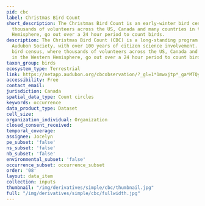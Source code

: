 ```yaml
---
pid: cbc
label: Christmas Bird Count
short_description: The Christmas Bird Count is an early-winter bird census, where
  thousands of volunteers across the US, Canada and many countries in the Western
  Hemisphere, go out over a 24 hour period to count birds.
description: The Christmas Bird Count (CBC) is a long-standing program of the National
  Audubon Society, with over 100 years of citizen science involvement. It is an early-winter
  bird census, where thousands of volunteers across the US, Canada and many countries
  in the Western Hemisphere, go out over a 24 hour period to count birds.
taxon_group: birds
ecosystem_type: Terrestrial
link: https://netapp.audubon.org/cbcobservation/?_gl=1*1mwxjtp*_ga*MTQyOTczNTE1NC4xNjczNjIyMjI5*_ga_X2XNL2MWTT*MTY3MzYyMjIyOC4xLjAuMTY3MzYyMjIyOS41OS4wLjA.&_gl=1*1mwxjtp*_ga*MTQyOTczNTE1NC4xNjczNjIyMjI5*_ga_X2X
accessibility: Free
contact_email: 
jurisdiction: Canada
spatial_data_type: Count circles
keywords: occurrence
data_product_type: Dataset
cell_size: 
organization_individual: Organization
closed_consent_received: 
temporal_coverage: 
assignee: Jocelyn
pe_subset: 'false'
ns_subset: 'false'
nb_subset: 'false'
environmental_subset: 'false'
occurrence_subset: occurrence_subset
order: '08'
layout: data_item
collection: inputs
thumbnail: "/img/derivatives/simple/cbc/thumbnail.jpg"
full: "/img/derivatives/simple/cbc/fullwidth.jpg"
---
```

